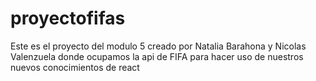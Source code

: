 # proyectofifas
Este es el proyecto del modulo 5 creado por Natalia Barahona y Nicolas Valenzuela donde ocupamos la api de FIFA para hacer uso de nuestros nuevos conocimientos de react
